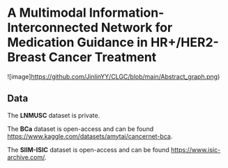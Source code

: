 # A Multimodal Information-Interconnected Network for Medication Guidance in HR+/HER2- Breast Cancer Treatment


![image]https://github.com/JinlinYY/CLGC/blob/main/Abstract_graph.png)

## Data

The **LNMUSC** dataset is private.

The **BCa** dataset is open-access and can be found https://www.kaggle.com/datasets/amytai/cancernet-bca.

The **SIIM-ISIC** dataset is open-access and can be found https://www.isic-archive.com/.


 


